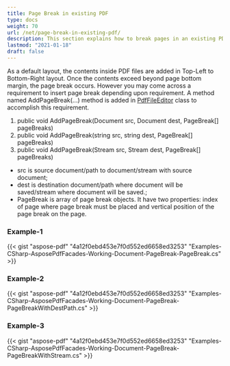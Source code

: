 ```yaml
---
title: Page Break in existing PDF
type: docs
weight: 70
url: /net/page-break-in-existing-pdf/
description: This section explains how to break pages in an existing PDF using PdfFileEditor class.
lastmod: "2021-01-18"
draft: false
---
```


As a default layout, the contents inside PDF files are added in Top-Left to Bottom-Right layout. Once the contents exceed beyond page bottom margin, the page break occurs. However you may come across a requirement to insert page break depending upon requirement. A method named AddPageBreak(...) method is added in [PdfFileEditor](https://apireference.aspose.com/pdf/net/aspose.pdf.facades/pdffileeditor) class to accomplish this requirement.

1. public void AddPageBreak(Document src, Document dest, PageBreak[] pageBreaks)
1. public void AddPageBreak(string src, string dest, PageBreak[] pageBreaks)
1. public void AddPageBreak(Stream src, Stream dest, PageBreak[] pageBreaks)

- src is source document/path to document/stream with source document;
- dest is destination document/path where document will be saved/stream where document will be saved.;
- PageBreak is array of page break objects. It have two properties: index of page where page break must be placed and vertical position of the page break on the page.

### **Example-1**


{{< gist "aspose-pdf" "4a12f0ebd453e7f0d552ed6658ed3253" "Examples-CSharp-AsposePdfFacades-Working-Document-PageBreak-PageBreak.cs" >}}
### **Example-2**


{{< gist "aspose-pdf" "4a12f0ebd453e7f0d552ed6658ed3253" "Examples-CSharp-AsposePdfFacades-Working-Document-PageBreak-PageBreakWithDestPath.cs" >}}
### **Example-3**


{{< gist "aspose-pdf" "4a12f0ebd453e7f0d552ed6658ed3253" "Examples-CSharp-AsposePdfFacades-Working-Document-PageBreak-PageBreakWithStream.cs" >}}
